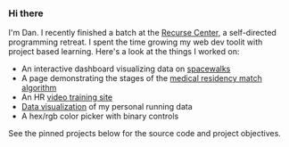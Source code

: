 ### Hi there

I'm Dan.  I recently finished a batch at the [Recurse Center](http://recurse.com), a self-directed programming retreat.  I spent the time growing my web dev toolit with project based learning.  Here's a look at the things I worked on: 

* An interactive dashboard visualizing data on [spacewalks](https://d-murphy.github.io/spacewalk-dashboard/) 
* A page demonstrating the stages of the [medical residency match algorithm](https://residency-match-demo.herokuapp.com/) 
* An HR [video training site](https://talentcheck.pro/) 
* [Data visualization](https://d-murphy.github.io/StravaRunDataDashboard.html) of my personal running data
* A hex/rgb color picker with binary controls

See the pinned projects below for the source code and project objectives.  



